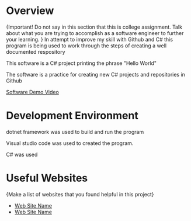 
# Overview

{Important!  Do not say in this section that this is college assignment.  Talk about what you are trying to accomplish as a software engineer to further your learning. }
In attempt to improve my skill with Github and C# this program is being used to work through the steps of creating a well documented respository


This software is a C# project printing the phrase "Hello World"


 The software is a practice for creating new C# projects and repositories in Github


[Software Demo Video](http://youtube.link.goes.here)

# Development Environment


dotnet framework was used to build and run the program

Visual studio code was used to created the program. 

C# was used
# Useful Websites

{Make a list of websites that you found helpful in this project}
* [Web Site Name](http://url.link.goes.here)
* [Web Site Name](http://url.link.goes.here)
